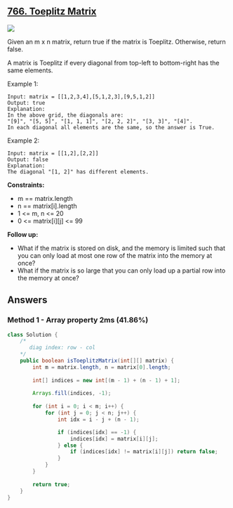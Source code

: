 ## [766. Toeplitz Matrix](https://leetcode.com/problems/toeplitz-matrix/)

![](https://github.com/weltond/DataStructure/blob/master/easy.PNG)

Given an m x n matrix, return true if the matrix is Toeplitz. Otherwise, return false.

A matrix is Toeplitz if every diagonal from top-left to bottom-right has the same elements.

 

Example 1:

```
Input: matrix = [[1,2,3,4],[5,1,2,3],[9,5,1,2]]
Output: true
Explanation:
In the above grid, the diagonals are:
"[9]", "[5, 5]", "[1, 1, 1]", "[2, 2, 2]", "[3, 3]", "[4]".
In each diagonal all elements are the same, so the answer is True.
```

Example 2:

```
Input: matrix = [[1,2],[2,2]]
Output: false
Explanation:
The diagonal "[1, 2]" has different elements.
``` 

**Constraints:**

- m == matrix.length
- n == matrix[i].length
- 1 <= m, n <= 20
- 0 <= matrix[i][j] <= 99
 

**Follow up:**

- What if the matrix is stored on disk, and the memory is limited such that you can only load at most one row of the matrix into the memory at once?
- What if the matrix is so large that you can only load up a partial row into the memory at once?

## Answers

### Method 1 - Array property 2ms (41.86%) 

```java
class Solution {
    /*
       diag index: row - col
    */
    public boolean isToeplitzMatrix(int[][] matrix) {
        int m = matrix.length, n = matrix[0].length;
        
        int[] indices = new int[(m - 1) + (n - 1) + 1];
        
        Arrays.fill(indices, -1);
        
        for (int i = 0; i < m; i++) {
            for (int j = 0; j < n; j++) {
                int idx = i - j + (n - 1);

                if (indices[idx] == -1) {
                    indices[idx] = matrix[i][j];
                } else {
                    if (indices[idx] != matrix[i][j]) return false;
                }
            }
        }
        
        return true;
    }
}
```
